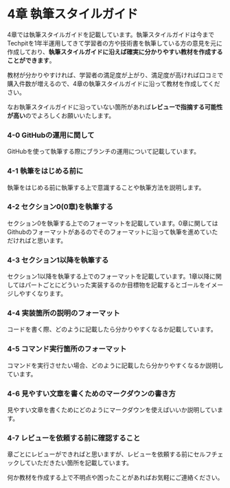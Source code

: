 # 4章 執筆スタイルガイド

4章では執筆スタイルガイドを記載しています。執筆スタイルガイドは今までTechpitを1年半運用してきて学習者の方や技術書を執筆している方の意見を元に作成しており、**執筆スタイルガイドに沿えば確実に分かりやすい教材を作成することができます**。

教材が分かりやすければ、学習者の満足度が上がり、満足度が高ければ口コミで購入件数が増えるので、4章の執筆スタイルガイドに沿って教材を作成してください。

なお執筆スタイルガイドに沿っていない箇所があれば**レビューで指摘する可能性が高い**のでよろしくお願いいたします。



### 4-0 GitHubの運用に関して

GitHubを使って執筆する際にブランチの運用について記載しています。

### 4-1 執筆をはじめる前に

執筆をはじめる前に執筆する上で意識することや執筆方法を説明します。

### 4-2 セクション0\(0章\)を執筆する

セクション0を執筆する上でのフォーマットを記載しています。0章に関してはGithubのフォーマットがあるのでそのフォーマットに沿って執筆を進めていただければと思います。

### 4-3 セクション1以降を執筆する

セクション1以降を執筆する上でのフォーマットを記載しています。1章以降に関してはパートごとにどういった実装するのか目標物を記載するとゴールをイメージしやすくなります。

### 4-4 実装箇所の説明のフォーマット

コードを書く際、どのように記載したら分かりやすくなるか記載しています。

### 4-5 コマンド実行箇所のフォーマット

コマンドを実行させたい場合、どのように記載したら分かりやすくなるか説明しています。

### 4-6 見やすい文章を書くためのマークダウンの書き方

見やすい文章を書くためにどのようにマークダウンを使えばいいか説明しています。

### 4-7 レビューを依頼する前に確認すること

章ごとにレビューができればと思いますが、レビューを依頼する前にセルフチェックしていただきたい箇所を記載しています。



何か教材を作成する上で不明点や困ったことがあればお気軽にご連絡ください。

